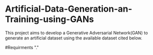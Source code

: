 # Artificial-Data-Generation-an-Training-using-GANs
This project aims to develop a Generative Adversarial Network(GAN) to generate an artificial dataset using the available dataset cited below. 

#Requirments 
"."
